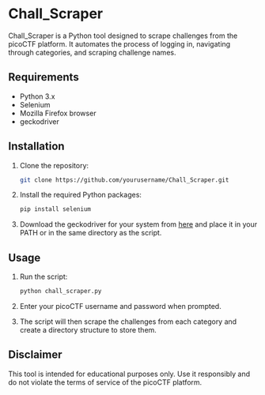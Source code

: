# Chall_Scraper

Chall_Scraper is a Python tool designed to scrape challenges from the picoCTF platform. It automates the process of logging in, navigating through categories, and scraping challenge names. 

## Requirements

- Python 3.x
- Selenium
- Mozilla Firefox browser
- geckodriver

## Installation

1. Clone the repository:

    ```bash
    git clone https://github.com/yourusername/Chall_Scraper.git
    ```

2. Install the required Python packages:

    ```bash
    pip install selenium
    ```

3. Download the geckodriver for your system from [here](https://github.com/mozilla/geckodriver/releases) and place it in your PATH or in the same directory as the script.

## Usage

1. Run the script:

    ```bash
    python chall_scraper.py
    ```

2. Enter your picoCTF username and password when prompted.

3. The script will then scrape the challenges from each category and create a directory structure to store them.

## Disclaimer

This tool is intended for educational purposes only. Use it responsibly and do not violate the terms of service of the picoCTF platform.
